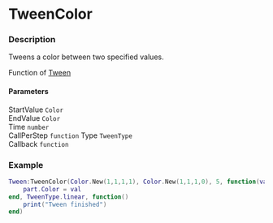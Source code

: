 # TweenColor

### Description

Tweens a color between two specified values.

Function of [Tween](../../)

#### Parameters

StartValue `Color`  
EndValue `Color`  
Time `number`  
CallPerStep `function`
Type `TweenType`  
Callback `function`

### Example

```lua
Tween:TweenColor(Color.New(1,1,1,1), Color.New(1,1,1,0), 5, function(val)
    part.Color = val
end, TweenType.linear, function()
    print("Tween finished")
end)
```

